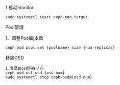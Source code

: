 1.启动monitor

```
sudo systemctl start ceph-mon.target
```

Pool管理

1、调整Pool副本数

```
ceph osd pool set {poolname} size {num-replicas}
```

移除OSD

```
1.登录到osd所在节点
ceph osd out osd.{osd-num}
sudo systemctl stop ceph-osd@{osd-num}

```



